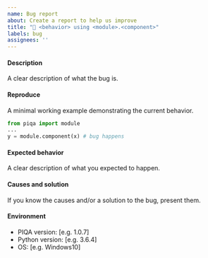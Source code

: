 ```yaml
---
name: Bug report
about: Create a report to help us improve
title: "🐛 <behavior> using <module>.<component>"
labels: bug
assignees: ''
---
```


#### Description

A clear description of what the bug is.

#### Reproduce

A minimal working example demonstrating the current behavior.

```python
from piqa import module
...
y = module.component(x) # bug happens
```

#### Expected behavior

A clear description of what you expected to happen.

#### Causes and solution

If you know the causes and/or a solution to the bug, present them.

#### Environment

* PIQA version: [e.g. 1.0.7]
* Python version: [e.g. 3.6.4]
* OS: [e.g. Windows10]
